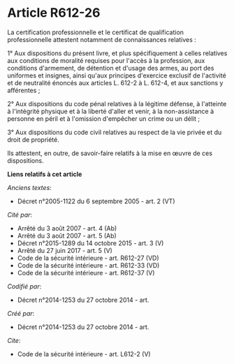 # Article R612-26

La certification professionnelle et le certificat de qualification professionnelle attestent notamment de connaissances
relatives : 

1° Aux dispositions du présent livre, et plus spécifiquement à celles relatives aux conditions de moralité requises pour
l'accès à la profession, aux conditions d'armement, de détention et d'usage des armes, au port des uniformes et insignes,
ainsi qu'aux principes d'exercice exclusif de l'activité et de neutralité énoncés aux articles L. 612-2 à L. 612-4, et aux
sanctions y afférentes ; 

2° Aux dispositions du code pénal relatives à la légitime défense, à l'atteinte à l'intégrité physique et à la liberté
d'aller et venir, à la non-assistance à personne en péril et à l'omission d'empêcher un crime ou un délit ; 

3° Aux dispositions du code civil relatives au respect de la vie privée et du droit de propriété. 

Ils attestent, en outre, de savoir-faire relatifs à la mise en œuvre de ces dispositions.

**Liens relatifs à cet article**

_Anciens textes_:

  - Décret n°2005-1122 du 6 septembre 2005 - art. 2 (VT)

_Cité par_:

  - Arrêté du 3 août 2007 - art. 4 (Ab)
  - Arrêté du 3 août 2007 - art. 5 (Ab)
  - Décret n°2015-1289 du 14 octobre 2015 - art. 3 (V)
  - Arrêté du 27 juin 2017 - art. 5 (V)
  - Code de la sécurité intérieure - art. R612-27 (VD)
  - Code de la sécurité intérieure - art. R612-33 (VD)
  - Code de la sécurité intérieure - art. R612-37 (V)

_Codifié par_:

  - Décret n°2014-1253 du 27 octobre 2014 - art.

_Créé par_:

  - Décret n°2014-1253 du 27 octobre 2014 - art.

_Cite_:

  - Code de la sécurité intérieure - art. L612-2 (V)
